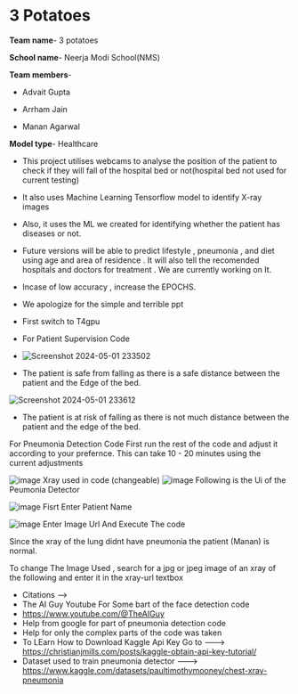 # 3 Potatoes
**Team name**- 3 potatoes

**School name**- Neerja Modi School(NMS)

**Team members**-

- Advait Gupta

- Arrham Jain

- Manan Agarwal

**Model type**- Healthcare

- This project utilises webcams to analyse the position of the patient to check if they will fall of the hospital bed or not(hospital bed not used for current testing) 

- It also uses Machine Learning Tensorflow model to identify X-ray images

- Also, it uses the ML we created for identifying whether the patient has diseases or not.

- Future versions will be able to predict lifestyle , pneumonia , and diet using age and area of residence . It will also tell the recomended hospitals and doctors for treatment . We are currently working on It.

- Incase of low accuracy , increase the EPOCHS.

- We apologize for the simple and terrible ppt

- First switch to T4gpu

- For Patient Supervision Code

- ![Screenshot 2024-05-01 233502](https://github.com/q2e4t6u8o0q2/3-potatoes-healthcare-NMS-/assets/141948049/02e30ce9-683d-48a7-b2fd-8f8cae34413d)
- The patient is safe from falling as there is a safe distance between the patient and the Edge of the bed.

![Screenshot 2024-05-01 233612](https://github.com/q2e4t6u8o0q2/3-potatoes-healthcare-NMS-/assets/141948049/8bec11a4-1f1c-4722-9aaf-ff5bcea51a93)
- The patient is at risk of falling as there is not much distance between the patient and the edge of the bed.

For Pneumonia Detection Code
First run the rest of the code and adjust it according to your prefernce.
This can take 10 - 20 minutes using the current adjustments

![image](https://github.com/q2e4t6u8o0q2/3-potatoes-healthcare-NMS-/assets/141948049/2c5c465f-b037-47a2-a501-fc686dcc18e4)
Xray used in code (changeable)
![image](https://github.com/q2e4t6u8o0q2/3-potatoes-healthcare-NMS-/assets/141948049/255f0ea5-ccf7-420c-8e62-13bf86011858)
Following is the Ui of the Peumonia Detector

![image](https://github.com/q2e4t6u8o0q2/3-potatoes-healthcare-NMS-/assets/141948049/e157cfaf-022f-4b87-9e65-ee9d24c65e21)
Fisrt Enter Patient Name

![image](https://github.com/q2e4t6u8o0q2/3-potatoes-healthcare-NMS-/assets/141948049/815a9583-3513-476b-855c-3f9d42cd20a7)
Enter Image Url And Execute The code

Since the xray of the lung didnt have pneumonia the patient (Manan) is normal.

To change The Image Used , search for a jpg or jpeg image of an xray of the following and enter it in the xray-url textbox





- Citations -->
- The AI Guy Youtube For Some bart of the face detection code
- https://www.youtube.com/@TheAIGuy
- Help from google for part of pneumonia detection code
- Help for only the complex parts of the code was taken
- To LEarn How to Download Kaggle Api Key Go to ---> https://christianjmills.com/posts/kaggle-obtain-api-key-tutorial/
- Dataset used to train pneumonia detector ---> https://www.kaggle.com/datasets/paultimothymooney/chest-xray-pneumonia

